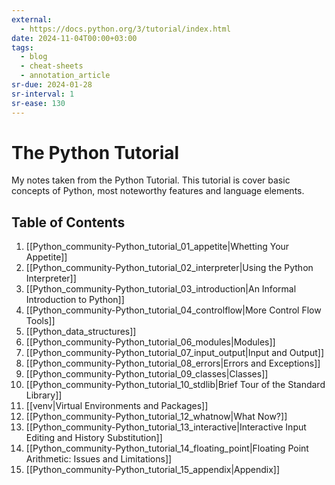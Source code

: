 ```yaml
---
external:
  - https://docs.python.org/3/tutorial/index.html
date: 2024-11-04T00:00+03:00
tags:
  - blog
  - cheat-sheets
  - annotation_article
sr-due: 2024-01-28
sr-interval: 1
sr-ease: 130
---
```


# The Python Tutorial

My notes taken from the Python Tutorial. This tutorial is cover basic concepts
of Python, most noteworthy features and language elements.

## Table of Contents

1.  [[Python_community-Python_tutorial_01_appetite|Whetting Your Appetite]]
2.  [[Python_community-Python_tutorial_02_interpreter|Using the Python Interpreter]]
3.  [[Python_community-Python_tutorial_03_introduction|An Informal Introduction to Python]]
4.  [[Python_community-Python_tutorial_04_controlflow|More Control Flow Tools]]
5.  [[Python_data_structures]]
6.  [[Python_community-Python_tutorial_06_modules|Modules]]
7.  [[Python_community-Python_tutorial_07_input_output|Input and Output]]
8.  [[Python_community-Python_tutorial_08_errors|Errors and Exceptions]]
9.  [[Python_community-Python_tutorial_09_classes|Classes]]
10. [[Python_community-Python_tutorial_10_stdlib|Brief Tour of the Standard Library]]
11. [[venv|Virtual Environments and Packages]]
12. [[Python_community-Python_tutorial_12_whatnow|What Now?]]
13. [[Python_community-Python_tutorial_13_interactive|Interactive Input Editing and History Substitution]]
14. [[Python_community-Python_tutorial_14_floating_point|Floating Point Arithmetic: Issues and Limitations]]
15. [[Python_community-Python_tutorial_15_appendix|Appendix]]
